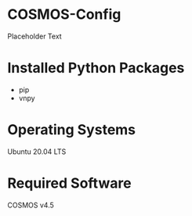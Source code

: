 # COSMOS-Config
Placeholder Text

# Installed Python Packages 
* pip 
* vnpy

# Operating Systems 
Ubuntu 20.04 LTS

# Required Software
COSMOS v4.5
